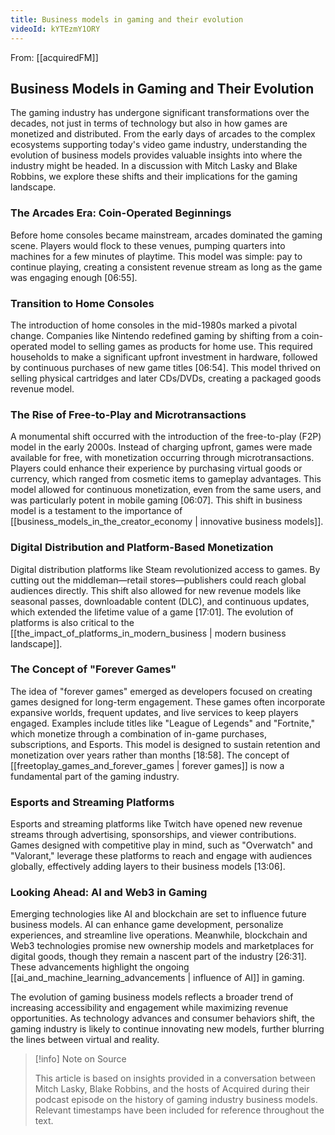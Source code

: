 ```yaml
---
title: Business models in gaming and their evolution
videoId: kYTEzmY1ORY
---
```


From: [[acquiredFM]] <br/> 
## Business Models in Gaming and Their Evolution

The gaming industry has undergone significant transformations over the decades, not just in terms of technology but also in how games are monetized and distributed. From the early days of arcades to the complex ecosystems supporting today's video game industry, understanding the evolution of business models provides valuable insights into where the industry might be headed. In a discussion with Mitch Lasky and Blake Robbins, we explore these shifts and their implications for the gaming landscape.

### The Arcades Era: Coin-Operated Beginnings

Before home consoles became mainstream, arcades dominated the gaming scene. Players would flock to these venues, pumping quarters into machines for a few minutes of playtime. This model was simple: pay to continue playing, creating a consistent revenue stream as long as the game was engaging enough [06:55].

### Transition to Home Consoles

The introduction of home consoles in the mid-1980s marked a pivotal change. Companies like Nintendo redefined gaming by shifting from a coin-operated model to selling games as products for home use. This required households to make a significant upfront investment in hardware, followed by continuous purchases of new game titles [06:54]. This model thrived on selling physical cartridges and later CDs/DVDs, creating a packaged goods revenue model.

### The Rise of Free-to-Play and Microtransactions

A monumental shift occurred with the introduction of the free-to-play (F2P) model in the early 2000s. Instead of charging upfront, games were made available for free, with monetization occurring through microtransactions. Players could enhance their experience by purchasing virtual goods or currency, which ranged from cosmetic items to gameplay advantages. This model allowed for continuous monetization, even from the same users, and was particularly potent in mobile gaming [06:07]. This shift in business model is a testament to the importance of [[business_models_in_the_creator_economy | innovative business models]].

### Digital Distribution and Platform-Based Monetization

Digital distribution platforms like Steam revolutionized access to games. By cutting out the middleman—retail stores—publishers could reach global audiences directly. This shift also allowed for new revenue models like seasonal passes, downloadable content (DLC), and continuous updates, which extended the lifetime value of a game [17:01]. The evolution of platforms is also critical to the [[the_impact_of_platforms_in_modern_business | modern business landscape]].

### The Concept of "Forever Games"

The idea of "forever games" emerged as developers focused on creating games designed for long-term engagement. These games often incorporate expansive worlds, frequent updates, and live services to keep players engaged. Examples include titles like "League of Legends" and "Fortnite," which monetize through a combination of in-game purchases, subscriptions, and Esports. This model is designed to sustain retention and monetization over years rather than months [18:58]. The concept of [[freetoplay_games_and_forever_games | forever games]] is now a fundamental part of the gaming industry.

### Esports and Streaming Platforms

Esports and streaming platforms like Twitch have opened new revenue streams through advertising, sponsorships, and viewer contributions. Games designed with competitive play in mind, such as "Overwatch" and "Valorant," leverage these platforms to reach and engage with audiences globally, effectively adding layers to their business models [13:06].

### Looking Ahead: AI and Web3 in Gaming

Emerging technologies like AI and blockchain are set to influence future business models. AI can enhance game development, personalize experiences, and streamline live operations. Meanwhile, blockchain and Web3 technologies promise new ownership models and marketplaces for digital goods, though they remain a nascent part of the industry [26:31]. These advancements highlight the ongoing [[ai_and_machine_learning_advancements | influence of AI]] in gaming.

The evolution of gaming business models reflects a broader trend of increasing accessibility and engagement while maximizing revenue opportunities. As technology advances and consumer behaviors shift, the gaming industry is likely to continue innovating new models, further blurring the lines between virtual and reality.

> [!info] Note on Source
> 
> This article is based on insights provided in a conversation between Mitch Lasky, Blake Robbins, and the hosts of Acquired during their podcast episode on the history of gaming industry business models. Relevant timestamps have been included for reference throughout the text.